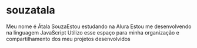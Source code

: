 # souzatala
Meu nome é Átala SouzaEstou estudando na Alura Estou me desenvolvendo na linguagem JavaScript Utilizo esse espaço para minha organização e compartilhamento dos meu projetos desenvolvidos
